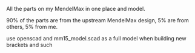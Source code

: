 All the parts on my MendelMax in one place and model.

90% of the parts are from the upstream MendelMax design, 5% are from others, 5% from me.

use openscad and mm15_model.scad as a full model when building new brackets and such


